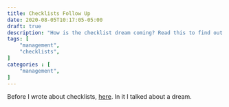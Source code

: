 ```yaml
---
title: Checklists Follow Up
date: 2020-08-05T10:17:05-05:00
draft: true
description: "How is the checklist dream coming? Read this to find out more."
tags: [
    "management",
    "checklists",
]
categories : [
    "management",
]
---
```


Before I wrote about checklists, [here](https://charltonaustin.com/2019/09/09/using-checklist-in-software-development.md).
In it I talked about a dream.


